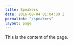 ```yaml
---
title: Speakers
date: 2016-08-04 01:04:00 Z
permalink: "/speakers"
layout: page
---
```


This is the content of the page.